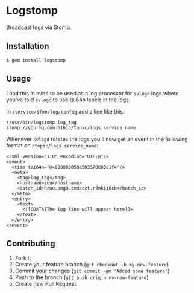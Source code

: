 # Logstomp

Broadcast logs via Stomp.

## Installation

    $ gem install logstomp

## Usage

I had this in mind to be used as a log processor for `svlogd` logs where you've
told `svlogd` to use tai64n labels in the logs.

In `/service/$foo/log/config` add a line like this:

    !/usr/bin/logstomp log_tag stomp://yourmq.com:61613/topic/logs.service_name

Whenever `svlogd` rotates the logs you'll now get an event in the following
format on `/topic/logs.service_name`:

    <?xml version="1.0" encoding="UTF-8"?>
    <event>
      <time tai64n="@4000000050a50337000001f4"/>
      <meta>
        <tag>log_tag</tag>
        <hostname>zuu</hostname>
        <batch_id>hzuu.pmg8.tmdeczt.r9mkii6cb</batch_id>
      </meta>
      <entry>
        <text>
          <![CDATA[The log line will appear here]]>
        </text>
      </entry>
    </event>

## Contributing

1. Fork it
2. Create your feature branch (`git checkout -b my-new-feature`)
3. Commit your changes (`git commit -am 'Added some feature'`)
4. Push to the branch (`git push origin my-new-feature`)
5. Create new Pull Request
